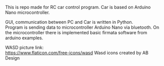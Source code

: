 This is repo made for RC car control program.
Car is based on Arduino Nano microcontroller.

GUI, communication between PC and Car is written in Python.  
Program is sending data to microcontroller Arduino Nano via bluetooth.
On the microcontroller there is implemented basic firmata software from 
arduino examples.

WASD picture link:  
https://www.flaticon.com/free-icons/wasd Wasd icons created by AB Design

